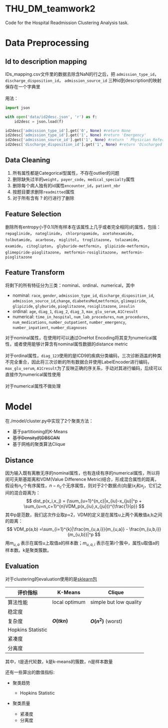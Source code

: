 # THU_DM_teamwork2
Code for the Hospital Readmission Clustering Analysis task.

# Data Preprocessing
## Id to description mapping
IDs_mapping.csv文件里的数据去除含NaN的行之后，把 `admission_type_id`， `discharge_disposition_id`，  `admission_source_id` 三种id到description的映射保存在一个字典里<br><br>用法：
```python
import json

with open('data/id2desc.json', 'r') as f:
    id2desc = json.load(f)

id2desc['admission_type_id'].get('0', None) #return None
id2desc['admission_type_id'].get('1', None) #return 'Emergency'
id2desc['admission_source_id'].get('1', None) #return ' Physician Referral'
id2desc['discharge_disposition_id'].get('1', None) #return 'Discharged to home'
```

## Data Cleaning
1. 所有属性都是Categorical型属性，不存在outlier的问题
2. 删除缺失过半的`weight`，`payer_code`，`medical_specialty`属性
3. 删除每个病人独有的id属性`encounter_id`，`patient_nbr`
4. 按题目要求删除`readmitted`属性
5. 对于所有含有 ? 的行进行了删除

## Feature Selection
删除所有entropy小于0.1(所有样本在该属性上几乎或者完全相同)的属性，包括：
 `repaglinide`，
 `nateglinide`，
 `chlorpropamide`，
 `acetohexamide`，
 `tolbutamide`，
 `acarbose`，
 `miglitol`，
 `troglitazone`，
 `tolazamide`，
 `examide`，
 `citoglipton`，
 `glyburide-metformin`，
 `glipizide-metformin`，
 `glimepiride-pioglitazone`，
 `metformin-rosiglitazone`，
 `metformin-pioglitazone`

 ## Feature Transform
 将剩下的所有特征分为三类：nominal、ordinal、numerical，其中
 - nominal: `race`, `gender`, `admission_type_id`, `discharge_disposition_id`, `admission_source_id`,`change`, `diabetesMed`,`metformin`, `glimepiride`, `glipizide`, `glyburide`, `pioglitazone`,
       `rosiglitazone`, `insulin`
 - ordinal: `age`, `diag_1`,
       `diag_2`, `diag_3`, `max_glu_serum`, `A1Cresult`
 - numerical: `time_in_hospital`,
       `num_lab_procedures`, `num_procedures`, `num_medications`,
       `number_outpatient`, `number_emergency`, `number_inpatient`, `number_diagnoses`

对于nominal属性，在使用时可以通过OneHot Encoding将其变为numerical属性，或者使用能够计算含有nominal属性数据的distance metric<br><br>
对于ordinal属性，`diag_123`使用的是ICD9的疾病分类编码，三次诊断涵盖的种类不完全重合，因此将三次诊断的所有数据合并使用LabelEncoder进行编码，`max_glu_serum`, `A1Cresult`为了反映正确的序关系，手动对其进行编码，后续可以直接作为numerical属性使用<br><br>
对于numerical属性不做处理


# Model

在./model/cluster.py中实现了2个聚类方法：

- 基于partitioning的K-Means
- ~~基于Density的DBSCAN~~
- 基于网格的聚类算法Clique



## Distance

因为输入既有离散无序的nominal属性，也有连续有序的numerical属性，所以将闵可夫斯基距离和VDM(Value Difference Metric)结合，形成混合属性的距离，假设有$n_c$个有序属性，$n-n_c$个无序属性，则对于2个数据点(向量)$x_i$和$x_j$，它们之间的混合距离为：
$$
dist_p(x_i,x_j) = (\sum_{u=1}^{n_c}|x_{iu}-x_{ju}|^p + \sum_{u=n_c+1}^{n}VDM_p(x_{iu},x_{ju}))^{\frac{1}{p}}
$$
其中p是范数，我们这次作业取p=2，VDM的定义是在属性u上两个离散值a,b之间的距离：
$$
VDM_p(a,b) =\sum_{i=1}^{k}|\frac{m_{u,a,i}}{m_{u,a}} - \frac{m_{u,b,i}}{m_{u,b}}|^p
$$
用$m_{u,a}$ 表示在属性u上取值a的样本数；$m_{u,a,i}$ 表示在第i个簇中，属性u取值a的样本数。k是聚类簇数。




## Evaluation

对于clustering的evaluation使用的是[sklearn包](https://scikit-learn.org/stable/modules/clustering.html#clustering-performance-evaluation)

| 评价指标           | K-Means       | Clique                 |
| ------------------ | ------------- | ---------------------- |
| 算法性能           | local optimum | simple but low quality |
| 稳定度             |               |                        |
| 复杂度             | **$O(tkn)$**  | **$O(n^2)$** (worst)   |
| Hopkins  Statistic |               |                        |
| 紧凑度             |               |                        |
| 分离度             |               |                        |

其中，t是迭代轮数，k是k-means的簇数，n是样本数量

还有一些算出的数值指标:

- 聚类趋势
  - Hopkins  Statistic

- 聚类质量
  - 紧凑度
  - 分离度
